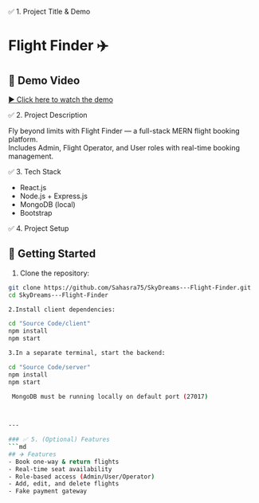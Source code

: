 ✅ 1. Project Title & Demo
# Flight Finder ✈️

## 🎥 Demo Video  
[▶️ Click here to watch the demo](https://drive.google.com/file/d/1V4rlPzQ9leOI65djP_PmCnZMLdEY76g2/view?usp=drivesdk) 

✅ 2. Project Description

Fly beyond limits with Flight Finder — a full-stack MERN flight booking platform.  
Includes Admin, Flight Operator, and User roles with real-time booking management.

✅ 3. Tech Stack

- React.js
- Node.js + Express.js
- MongoDB (local)
- Bootstrap

✅ 4. Project Setup
## 🔧 Getting Started

1. Clone the repository:
```bash
git clone https://github.com/Sahasra75/SkyDreams---Flight-Finder.git
cd SkyDreams---Flight-Finder

2.Install client dependencies:

cd "Source Code/client"
npm install
npm start

3.In a separate terminal, start the backend:

cd "Source Code/server"
npm install
npm start
 
 MongoDB must be running locally on default port (27017)



---

### ✅ 5. (Optional) Features
```md
## ✈️ Features
- Book one-way & return flights
- Real-time seat availability
- Role-based access (Admin/User/Operator)
- Add, edit, and delete flights
- Fake payment gateway